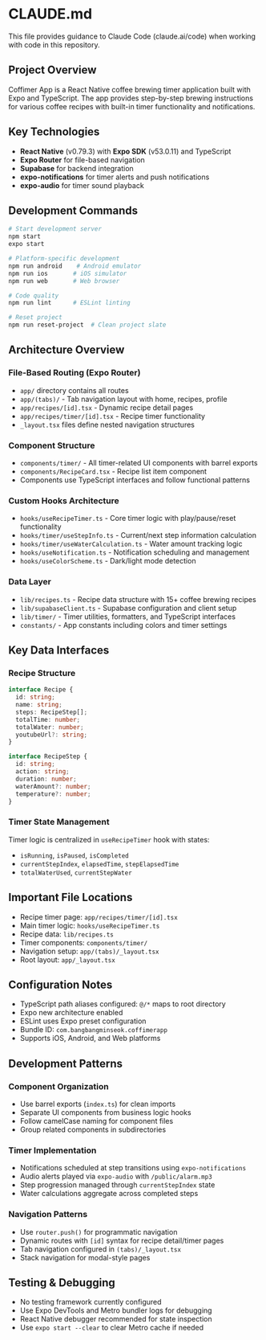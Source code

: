 # CLAUDE.md

This file provides guidance to Claude Code (claude.ai/code) when working with code in this repository.

## Project Overview

Coffimer App is a React Native coffee brewing timer application built with Expo and TypeScript. The app provides step-by-step brewing instructions for various coffee recipes with built-in timer functionality and notifications.

## Key Technologies

- **React Native** (v0.79.3) with **Expo SDK** (v53.0.11) and TypeScript
- **Expo Router** for file-based navigation
- **Supabase** for backend integration
- **expo-notifications** for timer alerts and push notifications
- **expo-audio** for timer sound playback

## Development Commands

```bash
# Start development server
npm start
expo start

# Platform-specific development  
npm run android    # Android emulator
npm run ios       # iOS simulator
npm run web       # Web browser

# Code quality
npm run lint      # ESLint linting

# Reset project
npm run reset-project  # Clean project slate
```

## Architecture Overview

### File-Based Routing (Expo Router)
- `app/` directory contains all routes
- `app/(tabs)/` - Tab navigation layout with home, recipes, profile
- `app/recipes/[id].tsx` - Dynamic recipe detail pages
- `app/recipes/timer/[id].tsx` - Recipe timer functionality
- `_layout.tsx` files define nested navigation structures

### Component Structure
- `components/timer/` - All timer-related UI components with barrel exports
- `components/RecipeCard.tsx` - Recipe list item component
- Components use TypeScript interfaces and follow functional patterns

### Custom Hooks Architecture
- `hooks/useRecipeTimer.ts` - Core timer logic with play/pause/reset functionality
- `hooks/timer/useStepInfo.ts` - Current/next step information calculation
- `hooks/timer/useWaterCalculation.ts` - Water amount tracking logic
- `hooks/useNotification.ts` - Notification scheduling and management
- `hooks/useColorScheme.ts` - Dark/light mode detection

### Data Layer
- `lib/recipes.ts` - Recipe data structure with 15+ coffee brewing recipes
- `lib/supabaseClient.ts` - Supabase configuration and client setup
- `lib/timer/` - Timer utilities, formatters, and TypeScript interfaces
- `constants/` - App constants including colors and timer settings

## Key Data Interfaces

### Recipe Structure
```typescript
interface Recipe {
  id: string;
  name: string;
  steps: RecipeStep[];
  totalTime: number;
  totalWater: number;
  youtubeUrl?: string;
}

interface RecipeStep {
  id: string;
  action: string;
  duration: number;
  waterAmount?: number;
  temperature?: number;
}
```

### Timer State Management
Timer logic is centralized in `useRecipeTimer` hook with states:
- `isRunning`, `isPaused`, `isCompleted`
- `currentStepIndex`, `elapsedTime`, `stepElapsedTime`
- `totalWaterUsed`, `currentStepWater`

## Important File Locations

- Recipe timer page: `app/recipes/timer/[id].tsx`
- Main timer logic: `hooks/useRecipeTimer.ts`
- Recipe data: `lib/recipes.ts`
- Timer components: `components/timer/`
- Navigation setup: `app/(tabs)/_layout.tsx`
- Root layout: `app/_layout.tsx`

## Configuration Notes

- TypeScript path aliases configured: `@/*` maps to root directory
- Expo new architecture enabled
- ESLint uses Expo preset configuration
- Bundle ID: `com.bangbangminseok.coffimerapp`
- Supports iOS, Android, and Web platforms

## Development Patterns

### Component Organization
- Use barrel exports (`index.ts`) for clean imports
- Separate UI components from business logic hooks  
- Follow camelCase naming for component files
- Group related components in subdirectories

### Timer Implementation
- Notifications scheduled at step transitions using `expo-notifications`
- Audio alerts played via `expo-audio` with `/public/alarm.mp3`
- Step progression managed through `currentStepIndex` state
- Water calculations aggregate across completed steps

### Navigation Patterns
- Use `router.push()` for programmatic navigation
- Dynamic routes with `[id]` syntax for recipe detail/timer pages
- Tab navigation configured in `(tabs)/_layout.tsx`
- Stack navigation for modal-style pages

## Testing & Debugging

- No testing framework currently configured
- Use Expo DevTools and Metro bundler logs for debugging
- React Native debugger recommended for state inspection
- Use `expo start --clear` to clear Metro cache if needed